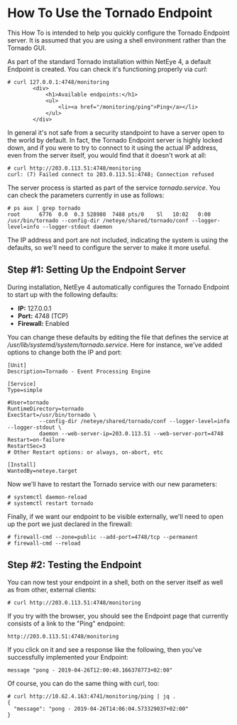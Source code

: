 # <a id="tornado-howto-endpoint"></a> How To Use the Tornado Endpoint

This How To is intended to help you quickly configure the Tornado Endpoint server.
It is assumed that you are using a shell environment rather than the Tornado GUI.

As part of the standard Tornado installation within NetEye 4, a default Endpoint is
created.  You can check it's functioning properly via *curl*:
```
# curl 127.0.0.1:4748/monitoring
        <div>
            <h1>Available endpoints:</h1>
            <ul>
                <li><a href="/monitoring/ping">Ping</a></li>
            </ul>
        </div>
```

In general it's not safe from a security standpoint to have a server open to the world by default.
In fact, the Tornado Endpoint server is highly locked down, and if you were to try to connect to
it using the actual IP address, even from the server itself, you would find that it doesn't work
at all:
```
# curl http://203.0.113.51:4748/monitoring
curl: (7) Failed connect to 203.0.113.51:4748; Connection refused
```

The server process is started as part of the service *tornado.service*.  You can check the
parameters currently in use as follows:
```
# ps aux | grep tornado
root      6776  0.0  0.3 528980  7488 pts/0    Sl   10:02   0:00 /usr/bin/tornado --config-dir /neteye/shared/tornado/conf --logger-level=info --logger-stdout daemon
```

The IP address and port are not included, indicating the system is using the defaults, so we'll
need to configure the server to make it more useful.



## <a id="tornado-howto-endpoint-step1"></a> Step #1:  Setting Up the Endpoint Server

During installation, NetEye 4 automatically configures the Tornado Endpoint to start up with
the following defaults:
* **IP:**  127.0.0.1
* **Port:**  4748 (TCP)
* **Firewall:**  Enabled

You can change these defaults by editing the file that defines the service at
*/usr/lib/systemd/system/tornado.service*.  Here for instance, we've added options to change both
the IP and port:
```
[Unit]
Description=Tornado - Event Processing Engine

[Service]
Type=simple

#User=tornado
RuntimeDirectory=tornado
ExecStart=/usr/bin/tornado \
          --config-dir /neteye/shared/tornado/conf --logger-level=info --logger-stdout \
          daemon --web-server-ip=203.0.113.51 --web-server-port=4748
Restart=on-failure
RestartSec=3
# Other Restart options: or always, on-abort, etc

[Install]
WantedBy=neteye.target
```

Now we'll have to restart the Tornado service with our new parameters:
```
# systemctl daemon-reload
# systemctl restart tornado
```

Finally, if we want our endpoint to be visible externally, we'll need to open up the port
we just declared in the firewall:
```
# firewall-cmd --zone=public --add-port=4748/tcp --permanent
# firewall-cmd --reload
```

<!-- Should we mention 0.0.0.0?  If so, what specifically about it? -->



## <a id="tornado-howto-endpoint-step2"></a>  Step #2:  Testing the Endpoint

You can now test your endpoint in a shell, both on the server itself as well as from other,
external clients:
```
# curl http://203.0.113.51:4748/monitoring
```

If you try with the browser, you should see the Endpoint page that currently consists of a link
to the "Ping" endpoint: 
```
http://203.0.113.51:4748/monitoring
```

If you click on it and see a response like the following, then you've successfully implemented
your Endpoint:
```
message	"pong - 2019-04-26T12:00:40.166378773+02:00"
```

Of course, you can do the same thing with curl, too:
```
# curl http://10.62.4.163:4741/monitoring/ping | jq .
{
  "message": "pong - 2019-04-26T14:06:04.573329037+02:00"
}
```
